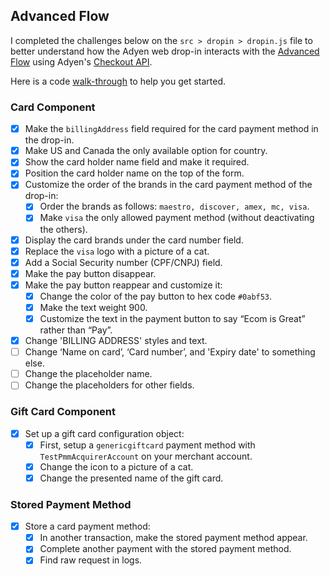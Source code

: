 ## Advanced Flow
I completed the challenges below on the `src > dropin > dropin.js` file to better understand how the Adyen web drop-in interacts with the [Advanced Flow](https://docs.adyen.com/online-payments/build-your-integration/advanced-flow/?platform=Web&integration=Drop-in&version=6.3.0) using Adyen's [Checkout API](https://docs.adyen.com/api-explorer/). 

Here is a code [walk-through](https://www.youtube.com/watch?v=t1fjcD8UceE&t=1s) to help you get started.

### Card Component
- [x] Make the `billingAddress` field required for the card payment method in the drop-in.
- [x] Make US and Canada the only available option for country.
- [x] Show the card holder name field and make it required.
- [x] Position the card holder name on the top of the form.
- [x] Customize the order of the brands in the card payment method of the drop-in:
    - [x] Order the brands as follows: `maestro, discover, amex, mc, visa`.
    - [x] Make `visa` the only allowed payment method (without deactivating the others).
- [x] Display the card brands under the card number field.
- [x] Replace the `visa` logo with a picture of a cat.
- [x] Add a Social Security number (CPF/CNPJ) field.
- [x] Make the pay button disappear.
- [x] Make the pay button reappear and customize it:
    - [x] Change the color of the pay button to hex code `#0abf53`.
    - [x] Make the text weight 900.
    - [x] Customize the text in the payment button to say “Ecom is Great” rather than “Pay”.
- [x] Change 'BILLING ADDRESS' styles and text.
- [ ] Change ‘Name on card’, ‘Card number’, and 'Expiry date' to something else.
- [ ] Change the placeholder name.
- [ ] Change the placeholders for other fields.

### Gift Card Component
- [x] Set up a gift card configuration object:
    - [x] First, setup a `genericgiftcard` payment method with `TestPmmAcquirerAccount` on your merchant account.
    - [x] Change the icon to a picture of a cat.
    - [x] Change the presented name of the gift card.

### Stored Payment Method
- [x] Store a card payment method:
    - [x] In another transaction, make the stored payment method appear.
    - [x] Complete another payment with the stored payment method.
    - [x] Find raw request in logs.
